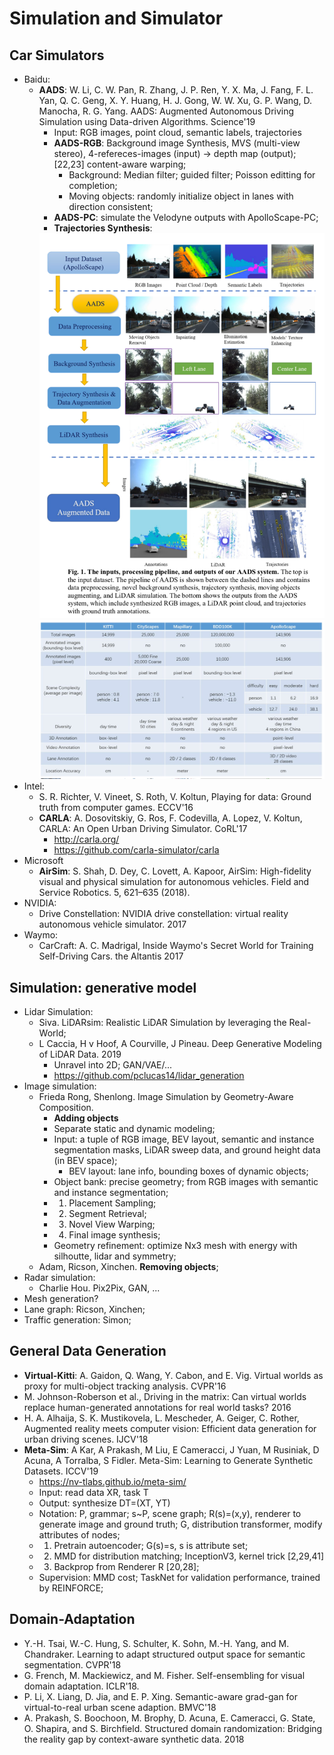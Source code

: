 # Simulation and Simulator

## Car Simulators
- Baidu:
	- **AADS**: W. Li, C. W. Pan, R. Zhang, J. P. Ren, Y. X. Ma, J. Fang, F. L. Yan, Q. C. Geng, X. Y. Huang, H. J. Gong, W. W. Xu, G. P. Wang, D. Manocha, R. G. Yang. AADS: Augmented Autonomous Driving Simulation using Data-driven Algorithms. Science'19
		- Input: RGB images, point cloud, semantic labels, trajectories
		- **AADS-RGB**: Background image Synthesis, MVS (multi-view stereo), 4-refereces-images (input) -> depth map (output); [22,23] content-aware warping;
			- Background: Median filter; guided filter; Poisson editting for completion;
			- Moving objects: randomly initialize object in lanes with direction consistent;
		- **AADS-PC**: simulate the Velodyne outputs with ApolloScape-PC;
		- **Trajectories Synthesis**:
		<img src="/Autonomous-Driving/images/simulator/aads1.png" alt="drawing" width="600"/>
		<img src="/Autonomous-Driving/images/simulator/aads2.png" alt="drawing" width="600"/>
- Intel:
	- S. R. Richter, V. Vineet, S. Roth, V. Koltun, Playing for data: Ground truth from computer games. ECCV'16
	- **CARLA**: A. Dosovitskiy, G. Ros, F. Codevilla, A. Lopez, V. Koltun, CARLA: An Open Urban Driving Simulator. CoRL'17
		- http://carla.org/
		- https://github.com/carla-simulator/carla
- Microsoft
	- **AirSim**: S. Shah, D. Dey, C. Lovett, A. Kapoor, AirSim: High-fidelity visual and physical simulation for autonomous vehicles. Field and Service Robotics. 5, 621–635 (2018).
- NVIDIA:
	- Drive Constellation: NVIDIA drive constellation: virtual reality autonomous vehicle simulator. 2017
- Waymo:
	- CarCraft: A. C. Madrigal, Inside Waymo's Secret World for Training Self-Driving Cars. the Altantis 2017

## Simulation: generative model
- Lidar Simulation:
	- Siva. LiDARsim: Realistic LiDAR Simulation by leveraging the Real-World;
	- L Caccia, H v Hoof, A Courville, J Pineau. Deep Generative Modeling of LiDAR Data. 2019
		- Unravel into 2D; GAN/VAE/...
		- https://github.com/pclucas14/lidar_generation
- Image simulation:
	- Frieda Rong, Shenlong. Image Simulation by Geometry-Aware Composition.
		- **Adding objects**
		- Separate static and dynamic modeling;
		- Input: a tuple of RGB image, BEV layout, semantic and instance segmentation masks, LiDAR sweep data, and ground height data (in BEV space);
			- BEV layout: lane info, bounding boxes of dynamic objects;
		- Object bank: precise geometry; from RGB images with semantic and instance segmentation;
		- 1. Placement Sampling;
		- 2. Segment Retrieval;
		- 3. Novel View Warping;
		- 4. Final image synthesis;
		- Geometry refinement: optimize Nx3 mesh with energy with silhoutte, lidar and symmetry;
	- Adam, Ricson, Xinchen. **Removing objects**;
- Radar simulation:
	- Charlie Hou. Pix2Pix, GAN, ...
- Mesh generation?
- Lane graph: Ricson, Xinchen;
- Traffic generation: Simon;

## General Data Generation
- **Virtual-Kitti**: A. Gaidon, Q. Wang, Y. Cabon, and E. Vig. Virtual worlds as proxy for multi-object tracking analysis. CVPR'16
- M. Johnson-Roberson et al., Driving in the matrix: Can virtual worlds replace human-generated annotations for real world tasks? 2016
- H. A. Alhaija, S. K. Mustikovela, L. Mescheder, A. Geiger, C. Rother, Augmented reality meets computer vision: Efficient data generation for urban driving scenes. IJCV'18
- **Meta-Sim**: A Kar, A Prakash, M Liu, E Cameracci, J Yuan, M Rusiniak, D Acuna, A Torralba, S Fidler. Meta-Sim: Learning to Generate Synthetic Datasets. ICCV'19
	- https://nv-tlabs.github.io/meta-sim/
	- Input: read data XR, task T
	- Output: synthesize DT=(XT, YT)
	- Notation: P, grammar; s\~P, scene graph; R(s)=(x,y), renderer to generate image and ground truth; G, distribution transformer, modify attributes of nodes;
	- 1. Pretrain autoencoder; G(s)=s, s is attribute set;
	- 2. MMD for distribution matching; InceptionV3, kernel trick [2,29,41]
	- 3. Backprop from Renderer R [20,28];
	- Supervision: MMD cost; TaskNet for validation performance, trained by REINFORCE;

## Domain-Adaptation
- Y.-H. Tsai, W.-C. Hung, S. Schulter, K. Sohn, M.-H. Yang, and M. Chandraker. Learning to adapt structured output space for semantic segmentation. CVPR'18
- G. French, M. Mackiewicz, and M. Fisher. Self-ensembling for visual domain adaptation. ICLR'18.
- P. Li, X. Liang, D. Jia, and E. P. Xing. Semantic-aware grad-gan for virtual-to-real urban scene adaption. BMVC'18
- A. Prakash, S. Boochoon, M. Brophy, D. Acuna, E. Cameracci, G. State, O. Shapira, and S. Birchfield. Structured domain randomization: Bridging the reality gap by context-aware synthetic data. 2018
